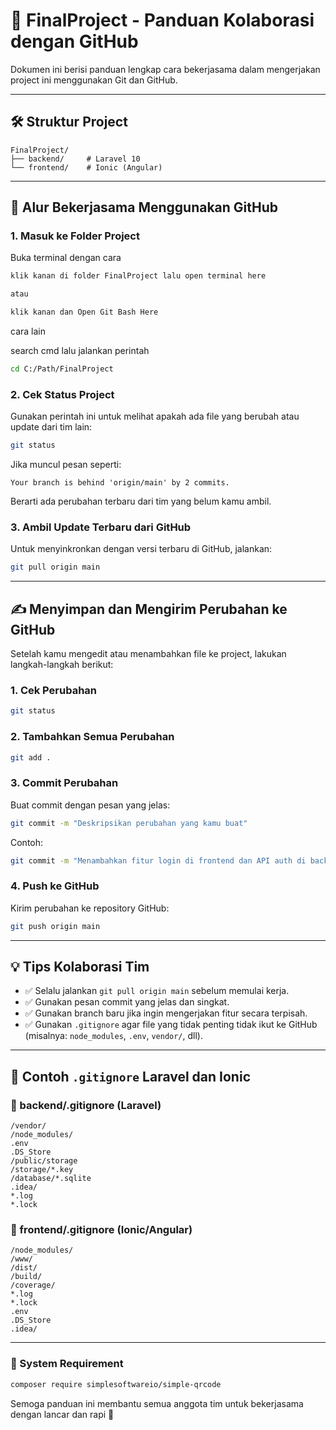 # 📁 FinalProject - Panduan Kolaborasi dengan GitHub

Dokumen ini berisi panduan lengkap cara bekerjasama dalam mengerjakan project ini menggunakan Git dan GitHub.

---

## 🛠️ Struktur Project

```
FinalProject/
├── backend/     # Laravel 10
└── frontend/    # Ionic (Angular)
```

---

## 🔄 Alur Bekerjasama Menggunakan GitHub

### 1. Masuk ke Folder Project

Buka terminal dengan cara

```bash
klik kanan di folder FinalProject lalu open terminal here

atau

klik kanan dan Open Git Bash Here
```
cara lain

search cmd lalu jalankan perintah

```bash
cd C:/Path/FinalProject
```

### 2. Cek Status Project

Gunakan perintah ini untuk melihat apakah ada file yang berubah atau update dari tim lain:

```bash
git status
```

Jika muncul pesan seperti:

```
Your branch is behind 'origin/main' by 2 commits.
```

Berarti ada perubahan terbaru dari tim yang belum kamu ambil.

### 3. Ambil Update Terbaru dari GitHub

Untuk menyinkronkan dengan versi terbaru di GitHub, jalankan:

```bash
git pull origin main
```

---

## ✍️ Menyimpan dan Mengirim Perubahan ke GitHub

Setelah kamu mengedit atau menambahkan file ke project, lakukan langkah-langkah berikut:

### 1. Cek Perubahan

```bash
git status
```

### 2. Tambahkan Semua Perubahan

```bash
git add .
```

### 3. Commit Perubahan

Buat commit dengan pesan yang jelas:

```bash
git commit -m "Deskripsikan perubahan yang kamu buat"
```

Contoh:

```bash
git commit -m "Menambahkan fitur login di frontend dan API auth di backend"
```

### 4. Push ke GitHub

Kirim perubahan ke repository GitHub:

```bash
git push origin main
```

---

## 💡 Tips Kolaborasi Tim

- ✅ Selalu jalankan `git pull origin main` sebelum memulai kerja.
- ✅ Gunakan pesan commit yang jelas dan singkat.
- ✅ Gunakan branch baru jika ingin mengerjakan fitur secara terpisah.
- ✅ Gunakan `.gitignore` agar file yang tidak penting tidak ikut ke GitHub (misalnya: `node_modules`, `.env`, `vendor/`, dll).

---

## 🧹 Contoh `.gitignore` Laravel dan Ionic

### 📂 backend/.gitignore (Laravel)

```
/vendor/
/node_modules/
.env
.DS_Store
/public/storage
/storage/*.key
/database/*.sqlite
.idea/
*.log
*.lock
```

### 📂 frontend/.gitignore (Ionic/Angular)

```
/node_modules/
/www/
/dist/
/build/
/coverage/
*.log
*.lock
.env
.DS_Store
.idea/
```

---

### 📂 System Requirement 

```bash
composer require simplesoftwareio/simple-qrcode
```

Semoga panduan ini membantu semua anggota tim untuk bekerjasama dengan lancar dan rapi 🚀
